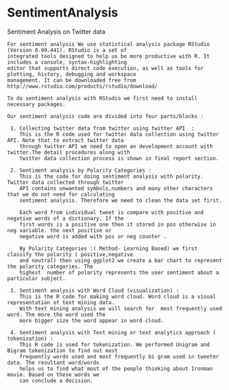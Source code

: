 # SentimentAnalysis
Sentiment Analysis on Twitter data

    For sentiment analysis We use statistical analysis package RStudio (Version 0.99.441). RStudio is a set of 
    integrated tools designed to help us be more productive with R. It includes a console, syntax-highlighting 
    editor that supports direct code execution, as well as tools for plotting, history, debugging and workspace 
    management. It can be downloaded free from http://www.rstudio.com/products/rstudio/download/

    To do sentiment analysis with RStudio we first need to install necessary packages.

    Our sentiment analysis code are divided into four parts/blocks :

     1. Collecting twitter data from twitter using twitter API  :
        This is the R code used for twitter data collection using twitter API. Note that to extract twitter data 
        through twitter API we need to open an development account with twitter.The detail procedures along with 
        twitter data collection process is shown in final report section.

     2. Sentiment analysis by Polarity Categories :
        This is the code for doing sentiment analysis with polarity. Twitter data collected through twitter 
        API contains unwanted symbols,numbers and many other characters that we do not need for calculating 
        sentiment analysis. Therefore we need to clean the data set first.

        Each word from individual tweet is compare with positive and negative words of a dictionary. If the 
        first words is a positive one then it stored in pos otherwise in neg variable. the next positive or 
        negative word is added with pos or neg counter .

        By Polarity Categories :( Method- Learning Based) we first classify the polarity ( positive,negative 
        and neutral) then using ggplot2 we create a bar chart to represent the polarity categories. The 
        highest  number of polarity represents the user sentiment about a particular subject.

     3. Sentiment analysis with Word Cloud (visualization) :
        This is the R code for making word cloud. Word cloud is a visual representation of text mining data. 
        With text mining analysis we will search for  most frequently used word. The more the word used the
        more bigger size the word appear in word cloud.
    
     4. Sentiment analysis with Text mining or text analytics approach ( tokenization) :
        This R code is used for tokenization. We performed Unigram and Bigram tokenization to find out most
        frequently words used and most frequently bi gram used in tweeter data. The resultant word/words 
        helps us to find what most of the people thinking about Ironman movie. Based on these words we 
        can conclude a decision.

  
